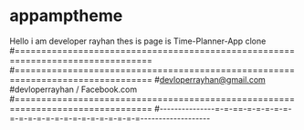 ﻿# appamptheme
Hello i am developer rayhan thes is page is Time-Planner-App clone
#================================================================================
#================================================================================
#devloperrayhan@gmail.com
#devloperrayhan / Facebook.com
#================================================================================
#---------------=-=-==-=-=-=-=-=-=-=-=-=-=-=-=-=-=-=-=-=-=-=-=-------------------

